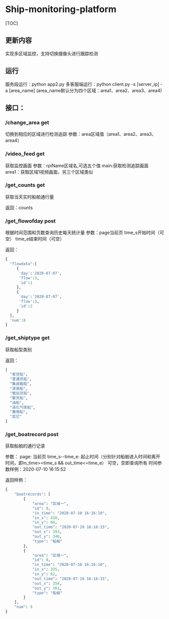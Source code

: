 # Ship-monitoring-platform
[TOC]
## 更新内容
实现多区域监控，支持切换摄像头进行跟踪检测

## 运行
服务段运行：python app2.py
多客服端运行：python client.py -s [server_ip] -a [area_name]
(area_name默认分为四个区域：area1、area2、area3、area4)

## 接口：
### /change_area get
切换到相应的区域进行检测追踪
参数：area区域值（area1、area2、area3、area4）

### /video_feed get
获取监控画面
参数：rpiName区域名,可选五个值
main:获取检测追踪画面
area1：获取区域1视频画面，另三个区域类似


### /get_counts  get
获取当天实时船舶通行量

返回：counts

### /get_flowofday post
根据时间范围和页数查询历史每天统计量
参数：page当前页   time_s开始时间（可空）   time_e结束时间（可空）

返回：
```python
{
  "flowdata":[
     {
      'day':'2020-07-07',
      'flow':3,
      'id':1
     },
     {
      'day':'2020-07-07',
      'flow':3,
      'id':2
     }
  ],
  'num':8
}
```

### /get_shiptype  get
获取船型类别

返回：
```python
[
  "客货船",
  "普通货船",
  "集装箱船",
  "滚装船",
  "载驳货船",
  "散货船",
  "油船",
  "液化气体船",
  "兼用船",
  "其它"
]
```

### /get_boatrecord  post
获取船舶的通行记录

参数：
page:   当前页
time_s--time_e: 起止时间（分别针对船舶进入时间和离开时间，即in_time>=time_s && out_time<=time_e） 可空，空即查询所有
时间参数样例：2020-07-10 16:15:52

返回样例：
```python
{
    "boatrecords": [
        {
            "area": "区域一",
            "id": 9,
            "in_time": "2020-07-10 16:16:10",
            "in_x": 410,
            "in_y": 64,
            "out_time": "2020-07-10 16:16:15",
            "out_x": 393,
            "out_y": 346,
            "type": "船舶"
        },
        {
            "area": "区域一",
            "id": 8,
            "in_time": "2020-07-10 16:16:10",
            "in_x": 335,
            "in_y": 62,
            "out_time": "2020-07-10 16:16:15",
            "out_x": 354,
            "out_y": 361,
            "type": "船舶"
        }
    ],
    "num": 9
}
```

